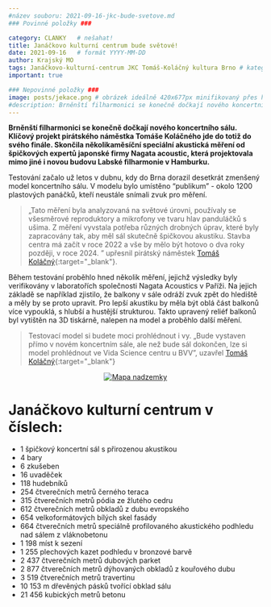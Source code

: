 ```yaml
---
#název souboru: 2021-09-16-jkc-bude-svetove.md
### Povinné položky ###

category: CLANKY   # nešahat!
title: Janáčkovo kulturní centrum bude světové!
date: 2021-09-16   # formát YYYY-MM-DD
author: Krajský MO
tags: Janáčkovo-kulturní-centrum JKC Tomáš-Koláčný kultura Brno # kategorie odděleny mezerami, např. volby zemědělství životní-prostředí piráti (viz https://jihomoravsky.pirati.cz/tags/)
important: true

### Nepovinné položky ###
image: posts/jekace.png # obrázek ideálně 420x677px minifikovaný přes https://tinypng.com/
#description: Brněnští filharmonici se konečně dočkají nového koncertního sálu. Klíčový projekt pirátského náměstka Tomáše Koláčného jde do totiž do svého finále. Skončila několikaměsíční speciální akustická měření od špičkových expertů japonské firmy Nagata acoustic, která projektovala mimo jiné i novou budovu Labské filharmonie v Hamburku.
---
```

**Brněnští filharmonici se konečně dočkají nového koncertního sálu. Klíčový projekt pirátského náměstka Tomáše Koláčného jde do totiž do svého finále. Skončila několikaměsíční speciální akustická měření od špičkových expertů japonské firmy Nagata acoustic, která projektovala mimo jiné i novou budovu Labské filharmonie v Hamburku.**

Testování začalo už letos v dubnu, kdy do Brna dorazil desetkrát zmenšený model koncertního sálu. V modelu bylo umístěno “publikum” - okolo 1200 plastových panáčků, kteří neustále snímali zvuk pro měření.

> „Tato měření byla analyzovaná na světové úrovni, používaly se všesměrové reproduktory a mikrofony ve tvaru hlav panduláčků s ušima. Z měření vyvstala potřeba různých drobných úprav, které byly zapracovány tak, aby měl sál skutečně špičkovou akustiku. Stavba centra má začít v roce 2022 a vše by mělo být hotovo o dva roky později, v roce 2024. ” upřesnil pirátský náměstek [Tomáš Koláčný](https://jihomoravsky.pirati.cz/lide/tomas-kolacny/){:target="_blank"}.
>

Během testování proběhlo hned několik měření, jejichž výsledky byly verifikovány v laboratořích společnosti Nagata Acoustics v Paříži. Na jejich základě se například zjistilo, že  balkony v sále odráží zvuk zpět do hlediště a měly by se proto upravit. Pro lepší akustiku by měla být oblá část balkonů více vypouklá, s hlubší a hustější strukturou. Takto upravený reliéf balkonů byl vytištěn na 3D tiskárně, nalepen na model a proběhlo další měření.  
 
> Testovací model si budete moci prohlédnout i vy. „Bude vystaven přímo v novém koncertním sále, ale než bude sál dokončen, lze si model prohlédnout ve Vida Science centru u BVV”, uzavřel [Tomáš Koláčný](https://jihomoravsky.pirati.cz/lide/tomas-kolacny/){:target="_blank"} 
> 

<div style="text-align:center"><a href="https://a.pirati.cz/jihomoravsky/img/posts/infograficka.png" target="_blank">
<img src="https://a.pirati.cz/jihomoravsky/img/posts/infograficka.png" alt="Mapa nadzemky">

</a></div>

# Janáčkovo kulturní centrum v číslech:
-	1 špičkový koncertní sál s přirozenou akustikou
-	4 bary
-	6 zkušeben
-	16 uvaděček
-	118 hudebníků
-	254 čtverečních metrů černého teraca
-	315 čtverečních metrů pódia ze žlutého cedru
-	612 čtverečních metrů obkladů z dubu evropského
-	654 velkoformátových bílých skel fasády
-	664 čtverečních metrů speciálně profilovaného akustického podhledu nad sálem z vláknobetonu
-	1 198 míst k sezení
-	1 255 plechových kazet podhledu v bronzové barvě
-	2 437 čtverečních metrů dubových parket
-	2 877 čtverečních metrů dýhovaných obkladů z kouřového dubu
-	3 519 čtverečních metrů travertinu
-	10 153 m dřevěných pásků tvořící obklad sálu
-	21 456 kubických metrů betonu

